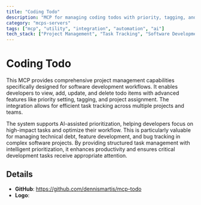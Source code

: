 ```yaml
---
title: "Coding Todo"
description: "MCP for managing coding todos with priority, tagging, and project assignment. Enables AI-assisted task tracking for development workflows."
category: "mcps-servers"
tags: ["mcp", "utility", "integration", "automation", "ai"]
tech_stack: ["Project Management", "Task Tracking", "Software Development", "AI Prioritization", "Workflow Automation"]
---
```


# Coding Todo

This MCP provides comprehensive project management capabilities specifically designed for software development workflows. It enables developers to view, add, update, and delete todo items with advanced features like priority setting, tagging, and project assignment. The integration allows for efficient task tracking across multiple projects and teams.

The system supports AI-assisted prioritization, helping developers focus on high-impact tasks and optimize their workflow. This is particularly valuable for managing technical debt, feature development, and bug tracking in complex software projects. By providing structured task management with intelligent prioritization, it enhances productivity and ensures critical development tasks receive appropriate attention.

## Details

- **GitHub**: https://github.com/dennismartis/mcp-todo
- **Logo**: 
